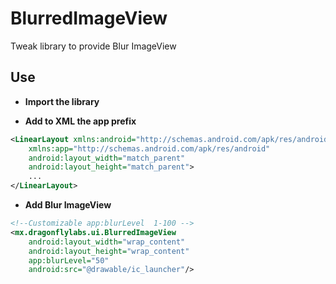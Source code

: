 BlurredImageView
=========
Tweak library to provide Blur ImageView

Use
--------------
* **Import the library**

* **Add to XML the app prefix**
```xml
<LinearLayout xmlns:android="http://schemas.android.com/apk/res/android"
    xmlns:app="http://schemas.android.com/apk/res/android"
    android:layout_width="match_parent"
    android:layout_height="match_parent">
    ...
</LinearLayout>
```
* **Add Blur ImageView**
```xml
<!--Customizable app:blurLevel  1-100 -->
<mx.dragonflylabs.ui.BlurredImageView 
    android:layout_width="wrap_content"
    android:layout_height="wrap_content"
    app:blurLevel="50" 
    android:src="@drawable/ic_launcher"/>
```
